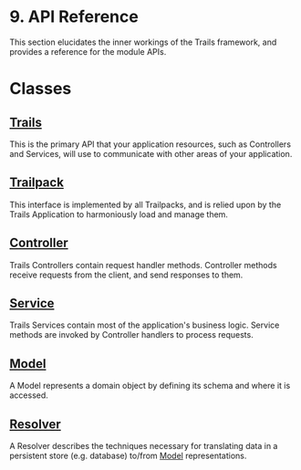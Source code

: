 # 9. API Reference

This section elucidates the inner workings of the Trails framework, and provides a reference for the module APIs.

# Classes

## [Trails](trails.md)

This is the primary API that your application resources, such as Controllers and Services, will use to communicate with other areas of your application.

## [Trailpack](trailpack.md)

This interface is implemented by all Trailpacks, and is relied upon by the Trails Application to harmoniously load and manage them.

## [Controller](controller.md)

Trails Controllers contain request handler methods. Controller methods receive requests from the client, and send responses to them.

## [Service](service.md)

Trails Services contain most of the application's business logic. Service methods are invoked by Controller handlers to process requests.

## [Model](model.md)

A Model represents a domain object by defining its schema and where it is accessed.

## [Resolver](resolver.md)

A Resolver describes the techniques necessary for translating data in a persistent store (e.g. database) to/from [Model](model.md) representations.
